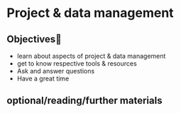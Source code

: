 # Project & data management


## Objectives📍
- learn about aspects of project & data management 
- get to know respective tools & resources
- Ask and answer questions
- Have a great time

## optional/reading/further materials